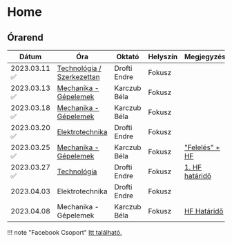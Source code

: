 # Home

## Órarend

| Dátum                         | Óra                                                   | Oktató       | Helyszín | Megjegyzés                             |
| ----------------------------- | ----------------------------------------------------- | ------------ | -------- | -------------------------------------- |
| 2023.03.11 :white_check_mark: | [Technológia / Szerkezettan](20240311/20240311.md)    | Drofti Endre | Fokusz   |                                        |
| 2023.03.13 :white_check_mark: | [Mechanika - Gépelemek](20240313/20240313_vasszen.md) | Karczub Béla | Fokusz   |                                        |
| 2023.03.18 :white_check_mark: | [Mechanika - Gépelemek ](20240318/20240318.md)        | Karczub Béla | Fokusz   |                                        |
| 2023.03.20 :white_check_mark: | [Elektrotechnika](20240320/20240320.md)               | Drofti Endre | Fokusz   |                                        |
| 2023.03.25 :white_check_mark: | [Mechanika - Gépelemek](20240325/20240325.md)         | Karczub Béla | Fokusz   | ["Felelés" + HF](20240325/20240325.md) |
| 2023.03.27 :white_check_mark: | [Technológia](20240327/20240327.md)                   | Drofti Endre | Fokusz   | [1. HF határidő](20240311/20240311.md) |
| 2023.04.03                    | Elektrotechnika                                       | Drofti Endre | Fokusz   |                                        |
| 2023.04.08                    | Mechanika - Gépelemek                                 | Karczub Béla | Fokusz   | [HF Határidő](20240408/20240408.md)    |


!!! note "Facebook Csoport"
    [Itt található.](https://www.facebook.com/groups/1429260297679370)